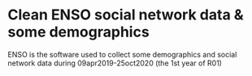 # Clean ENSO social network data & some demographics
ENSO is the software used to collect some demographics and social network data during 09apr2019-25oct2020 (the 1st year of R01)


